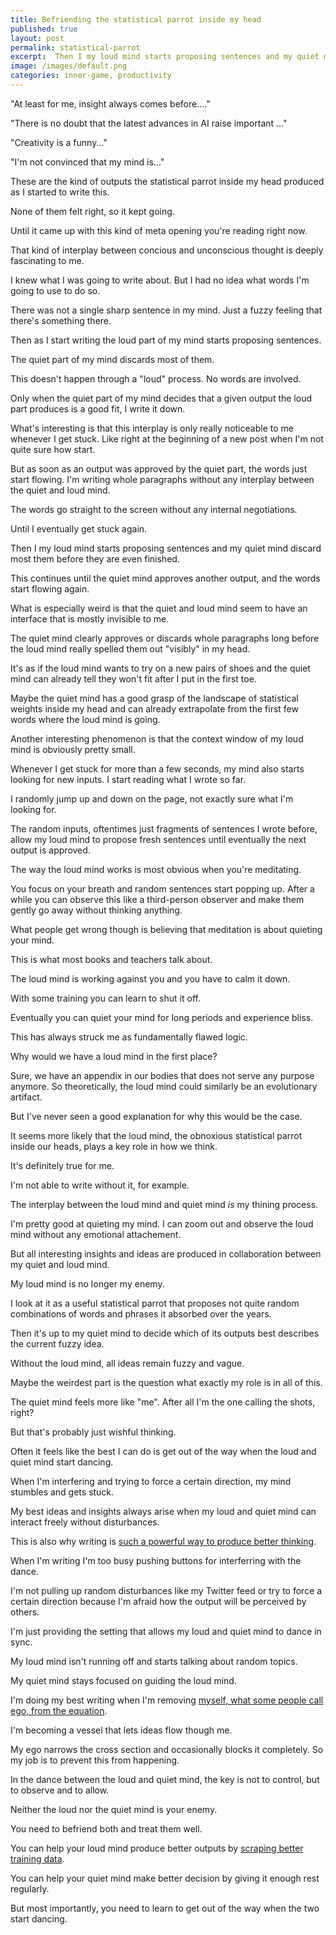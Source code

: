 ```yaml
---
title: Befriending the statistical parrot inside my head
published: true
layout: post
permalink: statistical-parrot
excerpt:  Then I my loud mind starts proposing sentences and my quiet mind discard most them before they are even finished.
image: /images/default.png
categories: inner-game, productivity
---
```


"At least for me, insight always comes before...."

"There is no doubt that the latest advances in AI raise important ..."

"Creativity is a funny..."

"I'm not convinced that my mind is..."

These are the kind of outputs the statistical parrot inside my head produced as I started to write this.

None of them felt right, so it kept going.

Until it came up with this kind of meta opening you're reading right now.

That kind of interplay between concious and unconscious thought is deeply fascinating to me.

I knew what I was going to write about. But I had no idea what words I'm going to use to do so.

There was not a single sharp sentence in my mind. Just a fuzzy feeling that there's something there.

Then as I start writing the loud part of my mind starts proposing sentences. 

The quiet part of my mind discards most of them.

This doesn't happen through a "loud" process. No words are involved.

Only when the quiet part of my mind decides that a given output the loud part produces is a good fit, I write it down.

What's interesting is that this interplay is only really noticeable to me whenever I get stuck. Like right at the beginning of a new post when I'm not quite sure how start.

But as soon as an output was approved by the quiet part, the words just start flowing. I'm writing whole paragraphs without any interplay between the quiet and loud mind.

The words go straight to the screen without any internal negotiations.

Until I eventually get stuck again.

Then I my loud mind starts proposing sentences and my quiet mind discard most them before they are even finished.

This continues until the quiet mind approves another output, and the words start flowing again.

What is especially weird is that the quiet and loud mind seem to have an interface that is mostly invisible to me.

The quiet mind clearly approves or discards whole paragraphs long before the loud mind really spelled them out "visibly" in my head.

It's as if the loud mind wants to try on a new pairs of shoes and the quiet mind can already tell they won't fit after I put in the first toe.

Maybe the quiet mind has a good grasp of the landscape of statistical weights inside my head and can already extrapolate from the first few words where the loud mind is going.

Another interesting phenomenon is that the context window of my loud mind is obviously pretty small. 

Whenever I get stuck for more than a few seconds, my mind also starts looking for new inputs. I start reading what I wrote so far. 

I randomly jump up and down on the page, not exactly sure what I'm looking for.

The random inputs, oftentimes just fragments of sentences I wrote before, allow my loud mind to propose fresh sentences until eventually the next output is approved.

The way the loud mind works is most obvious when you're meditating.

You focus on your breath and random sentences start popping up. After a while you can observe this like a third-person observer and make them gently go away without thinking anything.

What people get wrong though is believing that meditation is about quieting your mind.

This is what most books and teachers talk about.

The loud mind is working against you and you have to calm it down.

With some training you can learn to shut it off.

Eventually you can quiet your mind for long periods and experience bliss.

This has always struck me as fundamentally flawed logic.

Why would we have a loud mind in the first place? 

Sure, we have an appendix in our bodies that does not serve any purpose anymore. So theoretically, the loud mind could similarly be an evolutionary artifact.

But I've never seen a good explanation for why this would be the case.

It seems more likely that the loud mind, the obnoxious statistical parrot inside our heads, plays a key role in how we think.

It's definitely true for me. 

I'm not able to write without it, for example.

The interplay between the loud mind and quiet mind *is* my thining process.

I'm pretty good at quieting my mind. I can zoom out and observe the loud mind without any emotional attachement.

But all interesting insights and ideas are produced in collaboration between my quiet and loud mind.

My loud mind is no longer my enemy.

I look at it as a useful statistical parrot that proposes not quite random combinations of words and phrases it absorbed over the years.

Then it's up to my quiet mind to decide which of its outputs best describes the current fuzzy idea.

Without the loud mind, all ideas remain fuzzy and vague.

Maybe the weirdest part is the question what exactly my role is in all of this.

The quiet mind feels more like "me". After all I'm the one calling the shots, right?

But that's probably just wishful thinking.

Often it feels like the best I can do is get out of the way when the loud and quiet mind start dancing.

When I'm interfering and trying to force a certain direction, my mind stumbles and gets stuck.

My best ideas and insights always arise when my loud and quiet mind can interact freely without disturbances.

This is also why writing is [such a powerful way to produce better thinking](https://notes.andymatuschak.org/zGEw4kJNMh8aK19aD2NyV6r).

When I'm writing I'm too busy pushing buttons for interferring with the dance.

I'm not pulling up random disturbances like my Twitter feed or try to force a certain direction because I'm afraid how the output will be perceived by others.

I'm just providing the setting that allows my loud and quiet mind to dance in sync.

My loud mind isn't running off and starts talking about random topics.

My quiet mind stays focused on guiding the loud mind.

I'm doing my best writing when I'm removing [myself, what some people call ego, from the equation](https://jakobgreenfeld.com/charismatic-writing).

I'm becoming a vessel that lets ideas flow though me. 

My ego narrows the cross section and occasionally blocks it completely. So my job is to prevent this from happening.

In the dance between the loud and quiet mind, the key is not to control, but to observe and to allow. 

Neither the loud nor the quiet mind is your enemy. 

You need to befriend both and treat them well.

You can help your loud mind produce better outputs by [scraping better training data](https://www.henrikkarlsson.xyz/p/training-data).

You can help your quiet mind make better decision by giving it enough rest regularly.

But most importantly, you need to learn to get out of the way when the two start dancing.